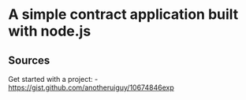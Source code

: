 # A simple contract application built with node.js #

## Sources ##

Get started with a project: 
	- https://gist.github.com/anotheruiguy/10674846exp

